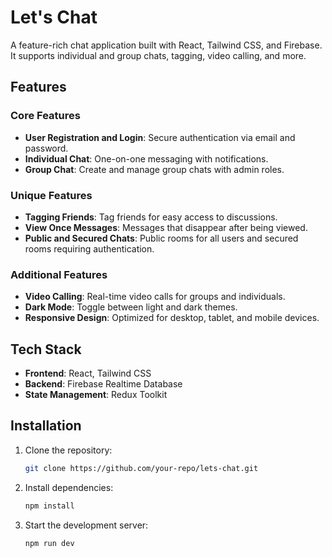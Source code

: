 # Let's Chat

A feature-rich chat application built with React, Tailwind CSS, and Firebase. It supports individual and group chats, tagging, video calling, and more.

## Features

### Core Features
- **User Registration and Login**: Secure authentication via email and password.
- **Individual Chat**: One-on-one messaging with notifications.
- **Group Chat**: Create and manage group chats with admin roles.

### Unique Features
- **Tagging Friends**: Tag friends for easy access to discussions.
- **View Once Messages**: Messages that disappear after being viewed.
- **Public and Secured Chats**: Public rooms for all users and secured rooms requiring authentication.

### Additional Features
- **Video Calling**: Real-time video calls for groups and individuals.
- **Dark Mode**: Toggle between light and dark themes.
- **Responsive Design**: Optimized for desktop, tablet, and mobile devices.

## Tech Stack
- **Frontend**: React, Tailwind CSS
- **Backend**: Firebase Realtime Database
- **State Management**: Redux Toolkit

## Installation

1. Clone the repository:
   ```bash
   git clone https://github.com/your-repo/lets-chat.git
   ```
2. Install dependencies:
   ```bash
   npm install
   ```
3. Start the development server:
   ```bash
   npm run dev
   ```


